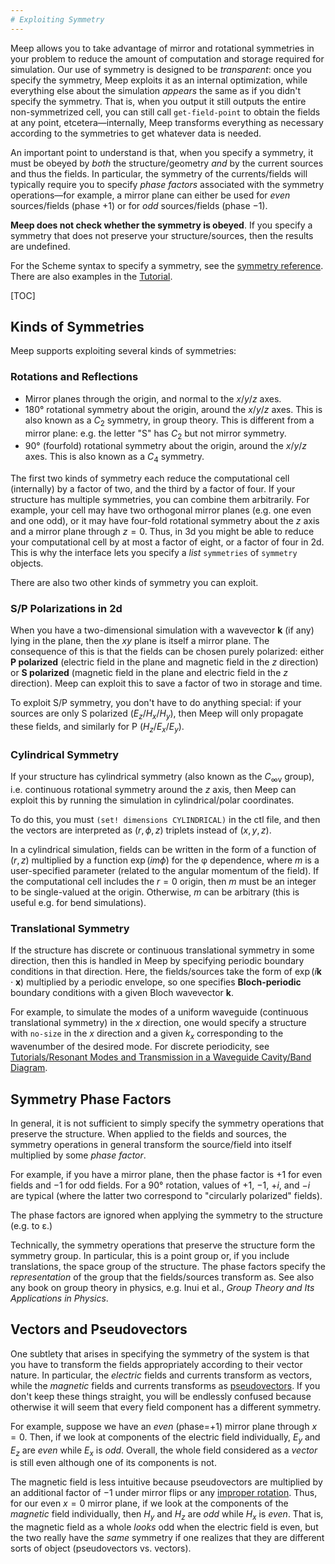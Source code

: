 ```yaml
---
# Exploiting Symmetry
---
```


Meep allows you to take advantage of mirror and rotational symmetries in your problem to reduce the amount of computation and storage required for simulation. Our use of symmetry is designed to be *transparent*: once you specify the symmetry, Meep exploits it as an internal optimization, while everything else about the simulation *appears* the same as if you didn't specify the symmetry. That is, when you output it still outputs the entire non-symmetrized cell, you can still call `get-field-point` to obtain the fields at any point, etcetera—internally, Meep transforms everything as necessary according to the symmetries to get whatever data is needed.

An important point to understand is that, when you specify a symmetry, it must be obeyed by *both* the structure/geometry *and* by the current sources and thus the fields. In particular, the symmetry of the currents/fields will typically require you to specify *phase factors* associated with the symmetry operations—for example, a mirror plane can either be used for *even* sources/fields (phase +1) or for *odd* sources/fields (phase −1).

**Meep does not check whether the symmetry is obeyed**. If you specify a symmetry that does not preserve your structure/sources, then the results are undefined.

For the Scheme syntax to specify a symmetry, see the [symmetry reference](Scheme_User_Interface.md#symmetry). There are also examples in the [Tutorial](Scheme_Tutorial.md#exploiting-symmetry).

[TOC]

Kinds of Symmetries
-------------------

Meep supports exploiting several kinds of symmetries:

### Rotations and Reflections

-   Mirror planes through the origin, and normal to the $x$/$y$/$z$ axes.
-   180° rotational symmetry about the origin, around the $x$/$y$/$z$ axes. This is also known as a $C_2$ symmetry, in group theory. This is different from a mirror plane: e.g. the letter "S" has $C_2$ but not mirror symmetry.
-   90° (fourfold) rotational symmetry about the origin, around the $x$/$y$/$z$ axes. This is also known as a $C_4$ symmetry.

The first two kinds of symmetry each reduce the computational cell (internally) by a factor of two, and the third by a factor of four. If your structure has multiple symmetries, you can combine them arbitrarily. For example, your cell may have two orthogonal mirror planes (e.g. one even and one odd), or it may have four-fold rotational symmetry about the $z$ axis and a mirror plane through $z=0$. Thus, in 3d you might be able to reduce your computational cell by at most a factor of eight, or a factor of four in 2d. This is why the interface lets you specify a *list* `symmetries` of `symmetry` objects.

There are also two other kinds of symmetry you can exploit.

### S/P Polarizations in 2d

When you have a two-dimensional simulation with a wavevector $\mathbf{k}$ (if any) lying in the plane, then the $xy$ plane is itself a mirror plane. The consequence of this is that the fields can be chosen purely polarized: either **P polarized** (electric field in the plane and magnetic field in the $z$ direction) or **S polarized** (magnetic field in the plane and electric field in the $z$ direction). Meep can exploit this to save a factor of two in storage and time.

To exploit S/P symmetry, you don't have to do anything special: if your sources are only S polarized ($E_z$/$H_x$/$H_y$), then Meep will only propagate these fields, and similarly for P ($H_z$/$E_x$/$E_y$).

### Cylindrical Symmetry

If your structure has cylindrical symmetry (also known as the $C_{\infty\mathrm{v}}$ group), i.e. continuous rotational symmetry around the $z$ axis, then Meep can exploit this by running the simulation in cylindrical/polar coordinates.

To do this, you must `(set! dimensions CYLINDRICAL)` in the ctl file, and then the vectors are interpreted as $(r,\phi,z)$ triplets instead of $(x,y,z)$.

In a cylindrical simulation, fields can be written in the form of a function of $(r,z)$ multiplied by a function $\exp(im\phi)$ for the φ dependence, where $m$ is a user-specified parameter (related to the angular momentum of the field). If the computational cell includes the $r=0$ origin, then $m$ must be an integer to be single-valued at the origin. Otherwise, $m$ can be arbitrary (this is useful e.g. for bend simulations).

### Translational Symmetry

If the structure has discrete or continuous translational symmetry in some direction, then this is handled in Meep by specifying periodic boundary conditions in that direction. Here, the fields/sources take the form of $\exp(i\mathbf{k}\cdot\mathbf{x})$ multiplied by a periodic envelope, so one specifies **Bloch-periodic** boundary conditions with a given Bloch wavevector $\mathbf{k}$.

For example, to simulate the modes of a uniform waveguide (continuous translational symmetry) in the $x$ direction, one would specify a structure with `no-size` in the $x$ direction and a given $k_x$ corresponding to the wavenumber of the desired mode. For discrete periodicity, see [Tutorials/Resonant Modes and Transmission in a Waveguide Cavity/Band Diagram](Scheme_Tutorials/Resonant_Modes_and_Transmission_in_a_Waveguide_Cavity.md#band-diagram).

Symmetry Phase Factors
----------------------

In general, it is not sufficient to simply specify the symmetry operations that preserve the structure. When applied to the fields and sources, the symmetry operations in general transform the source/field into itself multiplied by some *phase factor*.

For example, if you have a mirror plane, then the phase factor is +1 for even fields and −1 for odd fields. For a 90° rotation, values of +1, −1, +*i*, and −*i* are typical (where the latter two correspond to "circularly polarized" fields).

The phase factors are ignored when applying the symmetry to the structure (e.g. to ε.)

Technically, the symmetry operations that preserve the structure form the symmetry group. In particular, this is a point group or, if you include translations, the space group of the structure. The phase factors specify the *representation* of the group that the fields/sources transform as. See also any book on group theory in physics, e.g. Inui et al., *Group Theory and Its Applications in Physics*.

Vectors and Pseudovectors
-------------------------

One subtlety that arises in specifying the symmetry of the system is that you have to transform the fields appropriately according to their vector nature. In particular, the *electric* fields and currents transform as vectors, while the *magnetic* fields and currents transforms as [pseudovectors](https://en.wikipedia.org/wiki/pseudovector). If you don't keep these things straight, you will be endlessly confused because otherwise it will seem that every field component has a different symmetry.

For example, suppose we have an *even* (phase=+1) mirror plane through $x=0$. Then, if we look at components of the electric field individually, $E_y$ and $E_z$ are *even* while $E_x$ is *odd*. Overall, the whole field considered as a *vector* is still even although one of its components is not.

The magnetic field is less intuitive because pseudovectors are multiplied by an additional factor of −1 under mirror flips or any [improper rotation](https://en.wikipedia.org/wiki/improper_rotation). Thus, for our even $x=0$ mirror plane, if we look at the components of the *magnetic* field individually, then $H_y$ and $H_z$ are *odd* while $H_x$ is *even*. That is, the magnetic field as a whole *looks* odd when the electric field is even, but the two really have the *same* symmetry if one realizes that they are different sorts of object (pseudovectors vs. vectors).
